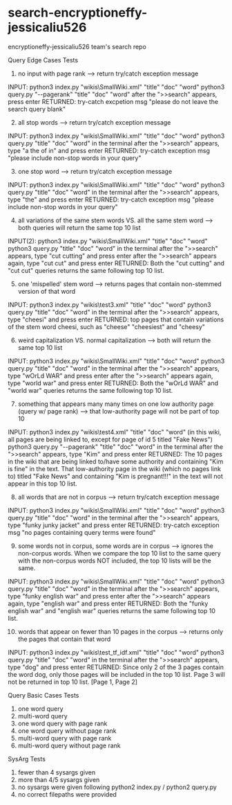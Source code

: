 # search-encryptioneffy-jessicaliu526
encryptioneffy-jessicaliu526 team's search repo

Query Edge Cases Tests
1) no input with page rank
--> return try/catch exception message

INPUT:
python3 index.py "wikis\SmallWiki.xml" "title" "doc" "word"
python3 query.py "--pagerank" "title" "doc" "word"
after the ">>search" appears, press enter
RETURNED: 
try-catch excpetion msg "please do not leave the search query blank"

2) all stop words
--> return try/catch exception message

INPUT:
python3 index.py "wikis\SmallWiki.xml" "title" "doc" "word"
python3 query.py "title" "doc" "word" in the terminal
after the ">>search" appears, type "a the of in" and press enter
RETURNED:
try-catch exception msg "please include non-stop words in your query"

3) one stop word
--> return try/catch exception message

INPUT:
python3 index.py "wikis\SmallWiki.xml" "title" "doc" "word"
python3 query.py "title" "doc" "word" in the terminal
after the ">>search" appears, type "the" and press enter
RETURNED:
try-catch exception msg "please include non-stop words in your query"


4) all variations of the same stem words VS. all the same stem word
--> both queries will return the same top 10 list

INPUT(2):
python3 index.py "wikis\SmallWiki.xml" "title" "doc" "word"
python3 query.py "title" "doc" "word" in the terminal
after the ">>search" appears, type "cut cutting" and press enter
after the ">>search" appears again, type "cut cut" and press enter
RETURNED:
Both the "cut cutting" and "cut cut" queries returns the same following top 10 list.

5) one 'mispelled' stem word
--> returns pages that contain non-stemmed version of that word

INPUT:
python3 index.py "wikis\test3.xml" "title" "doc" "word"
python3 query.py "title" "doc" "word" in the terminal
after the ">>search" appears, type "cheesi" and press enter
RETURNED:
top pages that contain variations of the stem word cheesi, such as "cheese" "cheesiest" and "cheesy"

6) weird capitalization VS. normal capitalization
--> both will return the same top 10 list

INPUT:
python3 index.py "wikis\SmallWiki.xml" "title" "doc" "word"
python3 query.py "title" "doc" "word" in the terminal
after the ">>search" appears, type "wOrLd WAR" and press enter
after the ">>search" appears again, type "world war" and press enter
RETURNED:
Both the "wOrLd WAR" and "world war" queries returns the same following top 10 list.

7) something that appears many many times on one low authority page (query w/ page rank)
--> that low-authority page will not be part of top 10

INPUT:
python3 index.py "wikis\test4.xml" "title" "doc" "word" (in this wiki, all pages are being linked to, except for page of id 5 titled "Fake News")
python3 query.py "--pagerank" "title" "doc" "word" in the terminal
after the ">>search" appears, type "Kim" and press enter
RETURNED:
The 10 pages in the wiki that are being linked to/have some authority and containing "Kim is fine" in the text.
That low-authority page in the wiki (which no pages link to) titled "Fake News" and containing "Kim is pregnant!!!" in the text will not appear in this top 10 list.

8) all words that are not in corpus
--> return try/catch exception message

INPUT:
python3 index.py "wikis\SmallWiki.xml" "title" "doc" "word"
python3 query.py "title" "doc" "word" in the terminal
after the ">>search" appears, type "funky junky jacket" and press enter
RETURNED:
try-catch exception msg "no pages containing query terms were found"


9) some words not in corpus, some words are in corpus 
--> ignores the non-corpus words. When we compare the top 10 list to the same query with the non-corpus words NOT included, the top 10 lists will be the same.

INPUT:
python3 index.py "wikis\SmallWiki.xml" "title" "doc" "word"
python3 query.py "title" "doc" "word" in the terminal
after the ">>search" appears, type "funky english war" and press enter
after the ">>search" appears again, type "english war" and press enter
RETURNED:
Both the "funky english war" and "english war" queries returns the same following top 10 list.

10) words that appear on fewer than 10 pages in the corpus
--> returns only the pages that contain that word

INPUT: 
python3 index.py "wikis\test_tf_idf.xml" "title" "doc" "word"
python3 query.py "title" "doc" "word" in the terminal
after the ">>search" appears, type "dog" and press enter
RETURNED:
Since only 2 of the 3 pages contain the word dog, only those pages will be included in the top 10 list. Page 3 will not be returned in top 10 list.
[Page 1, Page 2]


Query Basic Cases Tests
1) one word query
2) multi-word query
3) one word query with page rank
4) one word query without page rank
5) multi-word query with page rank
6) multi-word query without page rank

SysArg Tests
1) fewer than 4 sysargs given
2) more than 4/5 sysargs given
3) no sysargs were given following python2 index.py / python2 query.py
4) no correct filepaths were provided 

